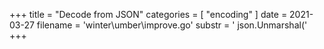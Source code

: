 +++
title = "Decode from JSON"
categories = [ "encoding" ]
date = 2021-03-27
filename = 'winter\umber\improve.go'
substr = ' json.Unmarshal('
+++
